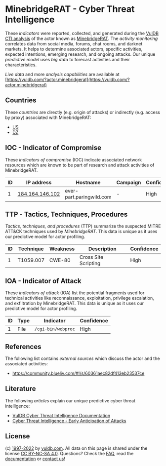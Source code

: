 # MinebridgeRAT - Cyber Threat Intelligence

These _indicators_ were reported, collected, and generated during the [VulDB CTI analysis](https://vuldb.com/?kb.cti) of the actor known as [MinebridgeRAT](https://vuldb.com/?actor.minebridgerat). The _activity monitoring_ correlates data from social media, forums, chat rooms, and darknet markets. It helps to determine associated actors, specific activities, expected intentions, emerging research, and ongoing attacks. Our unique _predictive model_ uses _big data_ to forecast activities and their characteristics.

_Live data_ and more _analysis capabilities_ are available at [https://vuldb.com/?actor.minebridgerat](https://vuldb.com/?actor.minebridgerat)

## Countries

These _countries_ are directly (e.g. origin of attacks) or indirectly (e.g. access by proxy) associated with MinebridgeRAT:

* [US](https://vuldb.com/?country.us)
* [DZ](https://vuldb.com/?country.dz)

## IOC - Indicator of Compromise

These _indicators of compromise_ (IOC) indicate associated network resources which are known to be part of research and attack activities of MinebridgeRAT.

ID | IP address | Hostname | Campaign | Confidence
-- | ---------- | -------- | -------- | ----------
1 | [184.164.146.102](https://vuldb.com/?ip.184.164.146.102) | ever-part.paringwild.com | - | High

## TTP - Tactics, Techniques, Procedures

_Tactics, techniques, and procedures_ (TTP) summarize the suspected MITRE ATT&CK techniques used by _MinebridgeRAT_. This data is unique as it uses our predictive model for actor profiling.

ID | Technique | Weakness | Description | Confidence
-- | --------- | -------- | ----------- | ----------
1 | T1059.007 | CWE-80 | Cross Site Scripting | High

## IOA - Indicator of Attack

These _indicators of attack_ (IOA) list the potential fragments used for technical activities like reconnaissance, exploitation, privilege escalation, and exfiltration by MinebridgeRAT. This data is unique as it uses our predictive model for actor profiling.

ID | Type | Indicator | Confidence
-- | ---- | --------- | ----------
1 | File | `/cgi-bin/webproc` | High

## References

The following list contains _external sources_ which discuss the actor and the associated activities:

* https://community.blueliv.com/#!/s/60361aec82df413eb23537ce

## Literature

The following _articles_ explain our unique predictive cyber threat intelligence:

* [VulDB Cyber Threat Intelligence Documentation](https://vuldb.com/?kb.cti)
* [Cyber Threat Intelligence - Early Anticipation of Attacks](https://www.scip.ch/en/?labs.20201022)

## License

(c) [1997-2022](https://vuldb.com/?kb.changelog) by [vuldb.com](https://vuldb.com/?kb.about). All data on this page is shared under the license [CC BY-NC-SA 4.0](https://creativecommons.org/licenses/by-nc-sa/4.0/). Questions? Check the [FAQ](https://vuldb.com/?kb.faq), read the [documentation](https://vuldb.com/?kb) or [contact us](https://vuldb.com/?contact)!
